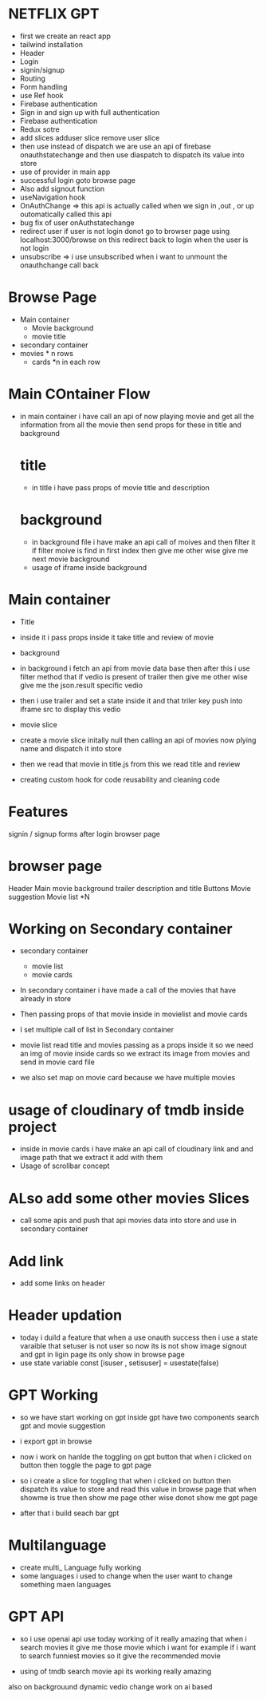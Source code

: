 
# NETFLIX GPT

 - first we create an react app 
 - tailwind installation
 - Header
 - Login
 - signin/signup
 - Routing 
 - Form handling
 - use Ref hook
 - Firebase authentication
 - Sign in and sign up with full authentication
 - Firebase authentication
 - Redux sotre
 - add slices adduser slice remove user slice 
 - then use instead of dispatch we are use an api of firebase onauthstatechange and then use diaspatch to dispatch its value into store
 - use of provider in main app
 - successful login goto browse page
 - Also add signout function
 - useNavigation hook
 - OnAuthChange => this api is actually called when we sign in  ,out , or up outomatically called this api
 - bug fix of user onAuthstatechange
 - redirect user if user is not login donot go to browser page using localhost:3000/browse on this redirect back to login when the user is not login 
 - unsubscribe => i use unsubscribed when i want to unmount the onauthchange call back
 
 
 # Browse Page 
 - Main container
   - Movie background
   - movie title
 - secondary container
  - movies * n rows
    - cards  *n in each row

# Main COntainer Flow
 * in main container i have call an api of now playing movie and get all the information from all the movie then send props for these  in title and background 
   
   # title 
    - in title i have pass props of movie title and description 

    # background 
    - in background file i have make an api call of moives and then filter it if filter moive is find in first index then give me other wise give me next movie background 
    - usage of iframe inside background 
    

  # Main container
 - Title
  - inside it i pass props inside it take title and review of movie
 - background
  - in background i fetch an api from movie data base then after this i use filter method that if vedio is present of trailer then give me other wise give me the json.result specific vedio
  - then i use trailer and set a state inside it and that triler key push into iframe src to display this vedio 
 - movie slice
  - create a movie slice initally null then calling an api of movies now plying name and dispatch it into store 
  - then we read that movie in title.js from this we read title and review 
  
  - creating custom hook for code reusability and cleaning code


# Features 
 signin / signup forms
 after login browser page

# browser page
  Header
  Main movie
  background trailer
  description and title
  Buttons
  Movie suggestion
  Movie list *N  


  # Working on Secondary container

   - secondary container
     - movie list
     - movie cards

 -  In secondary container i  have made a call of the movies that have already in store 
 - Then passing props of that movie inside in movielist and movie cards 
 - I set multiple call of list in Secondary container 
 - movie list read title and movies passing as a props inside it so we need an img of movie inside cards so we extract its image from movies and send in movie card file 
 - we also set map on movie card because we have multiple movies 

 # usage of cloudinary of tmdb inside project
 - inside in movie cards i have make an  api call of cloudinary link and and image path that we extract it add with them
 - Usage of scrollbar concept 



 # ALso add some other movies Slices
 - call some apis and push that api movies data into store and use in secondary container 


 # Add link
 - add some links on header 


 # Header updation

 - today i duild a feature that when a use onauth success then i use a state varaible that setuser is not user so now its is not show image signout and gpt in ligin page its only show in browse page
 - use state variable const [isuser , setisuser] = usestate(false)


 # GPT Working 

 - so we have start working on gpt inside gpt have two components search gpt and movie suggestion
 - i export gpt in browse
 - now i work on hanlde the toggling on gpt button that when i clicked on button then toggle the page to gpt page
 - so i create a slice for toggling that when i clicked on button then dispatch its value to store and read this value in browse page that when showme is true then show me page other wise donot show me gpt page

 - after that i build seach bar gpt 

 # Multilanguage 
 - create multi_ Language  fully working
 - some languages i used to change when the user want to change something maen languages 

# GPT API 

- so i use openai api use today working of it really amazing that when i search movies it give me those movie which i want for example if i want to search funniest movies so it give the recommended movie 

- using of tmdb search movie api its working really amazing 

also on backgrouund dynamic vedio change work on ai based